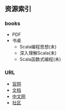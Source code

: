 ## 资源索引

### books
- PDF
- 书桌
    - Scala编程思想(未)
    - 深入理解Scala(未)
    - Scala函数式编程(未)
### URL
- [官网]()
- [文档]()
- [中文网]()
- [社区]()